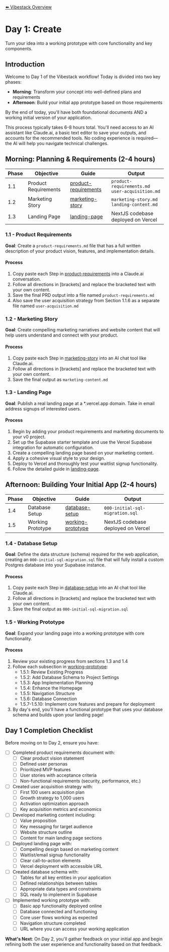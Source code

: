 [⬅️ Vibestack Overview](../README.md)

# Day 1: Create

Turn your idea into a working prototype with core functionality and key components.

## Introduction
Welcome to Day 1 of the Vibestack workflow! Today is divided into two key phases:
- **Morning**: Transform your concept into well-defined plans and requirements
- **Afternoon**: Build your initial app prototype based on those requirements

By the end of today, you'll have both foundational documents AND a working initial version of your application.

This process typically takes 6-8 hours total. You'll need access to an AI assistant like Claude.ai, a basic text editor to save your outputs, and accounts for the recommended tools. No coding experience is required—the AI will help you navigate technical challenges.

## Morning: Planning & Requirements (2-4 hours)

| Phase | Objective | Guide | Output |
|-----|----|-------------|-----------------|
| 1.1 | Product Requirements | [product-requirements](1.1-product-requirements.md) | `product-requirements.md`<br>`user-acquisition.md` |
| 1.2 | Marketing Story | [marketing-story](1.2-marketing-story.md) | `marketing-story.md`<br>`landing-content.md` |
| 1.3 | Landing Page | [landing-page](1.3-landing-page.md) | NextJS codebase deployed on Vercel |

### 1.1 - Product Requirements

**Goal**: Create a `product-requirements.md` file that has a full written description of your product vision, features, and implementation details.

#### Process
1. Copy paste each Step in [product-requirements](1.1-product-requirements.md) into a Claude.ai conversation.
2. Follow all directions in [brackets] and replace the bracketed text with your own content.
3. Save the final PRD output into a file named `product-requirements.md`
4. Also save the user acquisition strategy from Section 1.1.6 as a separate file named `user-acquisition.md`

### 1.2 - Marketing Story

**Goal**: Create compelling marketing narratives and website content that will help users understand and connect with your product.

#### Process
1. Copy paste each Step in [marketing-story](1.2-marketing-story.md) into an AI chat tool like Claude.ai.
2. Follow all directions in [brackets] and replace the bracketed text with your own content.
3. Save the final output as `marketing-content.md`

### 1.3 - Landing Page

**Goal**: Publish a real landing page at a *.vercel.app domain. Take in email address signups of interested users.

#### Process
1. Begin by adding your product requirements and marketing documents to your v0 project.
2. Set up the Supabase starter template and use the Vercel Supabase integration for automatic configuration.
3. Create a compelling landing page based on your marketing content.
4. Apply a cohesive visual style to your design.
5. Deploy to Vercel and thoroughly test your waitlist signup functionality.
6. Follow the detailed guide in [landing-page](1.3-landing-page.md).

## Afternoon: Building Your Initial App (2-4 hours)

| Phase | Objective | Guide | Output |
|-----|----|-------------|-----------------|
| 1.4 | Database Setup | [database-setup](1.4-database-setup.md) | `000-initial-sql-migration.sql` |
| 1.5 | Working Prototype | [working-prototype](1.5-working-prototype.md) | NextJS codebase deployed on Vercel |

### 1.4 - Database Setup

**Goal**: Define the data structure (schema) required for the web application, creating an `000-initial-sql-migration.sql` file that will fully install a custom Postgres database into your Supabase instance.

#### Process
1. Copy paste each Step in [database-setup](1.4-database-setup.md) into an AI chat tool like Claude.ai.
2. Follow all directions in [brackets] and replace the bracketed text with your own content.
3. Save the final output as `000-initial-sql-migration.sql`

### 1.5 - Working Prototype

**Goal**: Expand your landing page into a working prototype with core functionality.

#### Process
1. Review your existing progress from sections 1.3 and 1.4
2. Follow each subsection in [working-prototype](1.5-working-prototype.md):
   - 1.5.1: Review Existing Progress
   - 1.5.2: Add Database Schema to Project Settings
   - 1.5.3: App Implementation Planning
   - 1.5.4: Enhance the Homepage
   - 1.5.5: Navigation Structure
   - 1.5.6: Database Connection
   - 1.5.7-1.5.10: Implement core features and prepare for deployment
3. By day's end, you'll have a functional prototype that uses your database schema and builds upon your landing page!

## Day 1 Completion Checklist

Before moving on to Day 2, ensure you have:

- [ ] Completed product requirements document with:
  - [ ] Clear product vision statement
  - [ ] Defined user personas
  - [ ] Prioritized MVP features
  - [ ] User stories with acceptance criteria
  - [ ] Non-functional requirements (security, performance, etc.)

- [ ] Created user acquisition strategy with:
  - [ ] First 100 users acquisition plan
  - [ ] Growth strategy to 1,000 users
  - [ ] Activation optimization approach
  - [ ] Key acquisition metrics and economics

- [ ] Developed marketing content including:
  - [ ] Value proposition
  - [ ] Key messaging for target audience
  - [ ] Website structure outline
  - [ ] Content for main landing page sections

- [ ] Deployed landing page with:
  - [ ] Compelling design based on marketing content
  - [ ] Waitlist/email signup functionality
  - [ ] Clear call-to-action elements
  - [ ] Vercel deployment with accessible URL

- [ ] Created database schema with:
  - [ ] Tables for all key entities in your application
  - [ ] Defined relationships between tables
  - [ ] Appropriate data types and constraints
  - [ ] SQL ready to implement in Supabase

- [ ] Implemented working prototype with:
  - [ ] Basic app functionality deployed online
  - [ ] Database connected and functioning
  - [ ] Core user flows working as expected
  - [ ] Navigation structure completed
  - [ ] URL where you can access your working application

**What's Next**: On Day 2, you'll gather feedback on your initial app and begin refining both the user experience and functionality based on that feedback.